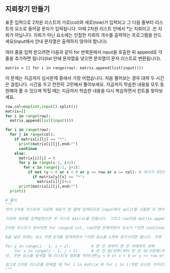 ## 지뢰찾기 만들기

표준 입력으로 2차원 리스트의 가로(col)와 세로(row)가 입력되고 그 다음 줄부터 리스트의 요소로 들어갈 문자가 입력됩니다. 이때 2차원 리스트 안에서 \*는 지뢰이고 .은 지뢰가 아닙니다. 지뢰가 아닌 요소에는 인접한 지뢰의 개수를 출력하는 프로그램을 만드세요(input에서 안내 문자열은 출력하지 않아야 합니다).

여러 줄을 입력 받으려면 다음과 같이 for 반복문에서 input을 호출한 뒤 append로 각 줄을 추가하면 됩니다(list 안에 문자열을 넣으면 문자열이 문자 리스트로 변환됩니다).

`matrix = [] for i in range(row): matrix.append(list(input()))`

이 문제는 지금까지 심사문제 중에서 가장 어렵습니다. 처음 풀어보는 경우 대략 두 시간은 걸립니다. 시간을 두고 천천히 고민해서 풀어보세요. 지금까지 학습한 내용을 모두 동원해야 풀 수 있으며 막힐 때는 지금까지 학습한 내용을 다시 복습하면서 힌트를 찾아보세요.

```python
row,col=map(int,input().split())
matrix=[]
for i in range(row):
  matrix.append(list(input()))

for i in range(row):
  for j in range(col):
    if matrix[i][j] == "*":
      print(matrix[i][j],end="")
      continue
    else:
      matrix[i][j] = 0
      for y in range(i-1, i+2):
        for x in range(j-1, j+2):
          if not (y < 0 or x < 0 or y >= row or x >= col): # 여기가 포인트. continue를 사용하는 거.
            if matrix[y][x] == "*":
              matrix[i][j]+=1
      print(matrix[i][j],end="")
  print()

# 풀이
"""
먼저 2차원 리스트의 가로와 세로가 한 줄에 입력되므로 input에서 split을 사용한 뒤 변수 두 개에 저장해주면 됩니다(이하 변수는 col, row). 이때 input().split()의 결과는 문자열 상태이므로 map에 int를 사용하여 정수로 변환해줍니다.

가로와 세로를 입력받았으면 빈 리스트 matrix를 만듭니다. 그리고 row만큼 matrix.append(list(input()))를 반복해주면 입력된 문자열이 2차원 리스트 형태로 들어갑니다. 즉, input으로 한 줄씩 입력받은 뒤 list를 사용하면 문자열이 문자 리스트로 변환됩니다. 이걸 matrix에 append로 추가하면 2차원 리스트가 됩니다.

2차원 리스트가 준비되면 for range로 col, row만큼 반복하면서 요소가 *이면 continue로 건너뛰고 *가 아니면 0을 넣습니다.

0을 넣은 뒤에는 요소 주변 8개를 탐색하면서 *이면 요소를 1개씩 증가시키면 됩니다. 주변 요소를 탐색할 때는 range에 시작하는 값을 i - 1로 지정하고, 끝나는 값을 i + 2로 지정하여 한 칸 위부터 한 칸 아래까지 탐색합니다. 왜냐하면 range에서 생성한 숫자의 마지막 값은 끝나는 값보다 1 작은데, 탐색을 위해서 한 칸 아래까지 더 반복해야 하므로 i + 1이 아닌 i + 2가 되어야 합니다. 그리고 한 칸 앞과 한 칸 뒤도 같은 방식으로 반복합니다.

for y in range(i - 1, i + 2):         # 한 칸 위부터 한 칸 아래까지 반복
    for x in range(j - 1, j + 2):     # 한 칸 앞(왼쪽)부터 한 칸 뒤(오른쪽)까지 반복
단, 주변 요소를 탐색할 때 리스트의 범위를 벗어나면(y < 0 or x < 0 or y >= row or x >= col) 요소에는 접근하지 않고 건너뛰어야 합니다. 그렇지 않으면 인덱스가 음수가 되어 반대편 요소를 검사하거나, 요소가 없는 인덱스에 접근하게 됩니다.

참고로 2차원 리스트를 반복할 때 for i in matrix:와 for j in i:처럼 요소만 가져오면 인덱스를 알 수 없어서 주변을 탐색할 수 없습니다. 따라서 for에 range 또는 enumerate를 사용하거나 while을 사용하세요.
"""
```
